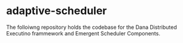 # adaptive-scheduler
The folloiwng repository holds the codebase for the Dana Distributed Executino frammework and Emergent Scheduler Components. 
